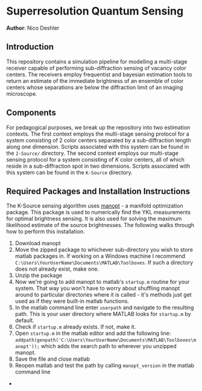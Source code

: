 # Superresolution Quantum Sensing
__Author__: Nico Deshler

## Introduction
This repository contains a simulation pipeline for modelling a multi-stage receiver capable of performing sub-diffraction sensing of vacancy color centers. The receivers employ frequentist and bayesian estimation tools to return an estimate of the immediate brightness of an ensemble of color centers whose separations are below the diffraction limit of an imaging microscope.

## Components
For pedagogical purposes, we break up the repository into two estimation contexts. The first context employs the multi-stage sensing protocol for a system consisting of 2 color centers separated by a sub-diffraction length along one dimension. Scripts associated with this system can be found in the 
```2-Source/``` directory. The second context employs our multi-stage sensing protocol for a system consisting of $K$ color centers, all of which reside in a sub-diffraction spot in two dimensions. Scripts associated with this system can be found in the ```K-Source``` directory.

## Required Packages and Installation Instructions
The K-Source sensing algorithm uses [manopt](https://www.manopt.org/) - a manifold optimization package. This package is used to numerically find the YKL measurements for optimal brightness sensing. It is also used for solving the maximum likelihood estimate of the source brightnesses. The following walks through how to perform this installation.
1. Download manopt
2. Move the zipped package to whichever sub-directory you wish to store matlab packages in. If working on a Windows machine I recommend ```C:\Users\YourUserName\Documents\MATLAB\Toolboxes```. If such a directory does not already exist, make one.
3. Unzip the package
4. Now we're going to add manopt to matlab's ```startup.m``` routine for your system. That way you won't have to worry about shuffling manopt around to particular directories where it is called - it's methods just get used as if they were built-in matlab functions.
5. In the matlab command line enter ```userpath``` and navigate to the resulting path. This is your user directory where MATLAB looks for ```startup.m``` by default.
6. Check if ```startup.m``` already exists. If not, make it.
7. Open ```startup.m``` in the matlab editor and add the following line: ```addpath(genpath('C:\Users\YourUserName\Documents\MATLAB\Toolboxes\manopt'));``` which adds the search path to wherever you unzipped manopt.
8. Save the file and close matlab
9. Reopen matlab and test the path by calling ```manopt_version``` in the matlab command line
- 

